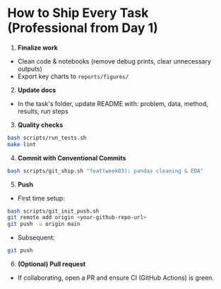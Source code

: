 # How to Ship Every Task (Professional from Day 1)

1) **Finalize work**
- Clean code & notebooks (remove debug prints, clear unnecessary outputs)
- Export key charts to `reports/figures/`

2) **Update docs**
- In the task's folder, update README with: problem, data, method, results, run steps

3) **Quality checks**
```bash
bash scripts/run_tests.sh
make lint
```

4) **Commit with Conventional Commits**
```bash
bash scripts/git_ship.sh "feat(week03): pandas cleaning & EDA"
```

5) **Push**
- First time setup:
```bash
bash scripts/git_init_push.sh
git remote add origin <your-github-repo-url>
git push -u origin main
```
- Subsequent:
```bash
git push
```

6) **(Optional) Pull request**
- If collaborating, open a PR and ensure CI (GitHub Actions) is green.
